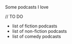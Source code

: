 Some podcasts I love

// TO DO
- list of fiction podcasts
- list of non-fiction podcasts
- list of comedy podcasts